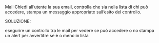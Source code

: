 Mail
Chiedi all’utente la sua email,
controlla che sia nella lista di chi può accedere,
stampa un messaggio appropriato sull’esito del controllo.


SOLUZIONE:
<!-- prompt per inserire la mail -->
esegurire un controllo tra le mail per vedere se può accedere o no
stampa un alert per avvertitre se è o meno in lista
